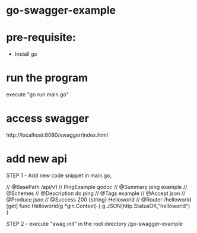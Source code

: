 # go-swagger-example

# pre-requisite:
- Install go

# run the program
execute "go run main.go"

# access swagger
http://localhost:8080/swagger/index.html


# add new api

STEP 1 - Add new code snippet in main.go,

// @BasePath /api/v1
// PingExample godoc
// @Summary ping example
// @Schemes
// @Description do ping
// @Tags example
// @Accept json
// @Produce json
// @Success 200 {string} Helloworld
// @Router /helloworld [get]
func Helloworld(g *gin.Context)  {
	g.JSON(http.StatusOK,"helloworld")
 }

STEP 2 - execute "swag init" in the root directory /go-swagger-example


